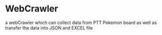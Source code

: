 # WebCrawler

a webCrawler which can collect data from PTT Pokemon board as well as transfer the data into JSON and EXCEL file 
